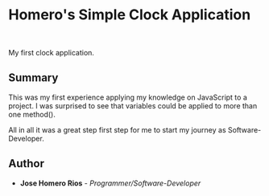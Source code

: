 # Homero's Simple Clock Application

<br>

My first clock application.


## Summary

This was my first experience applying my knowledge on JavaScript to a project. I was surprised to see that variables could be applied to more than one method().

All in all it was a great step first step for me to start my journey as Software-Developer.

## Author

* **Jose Homero Rios** - *Programmer/Software-Developer*
